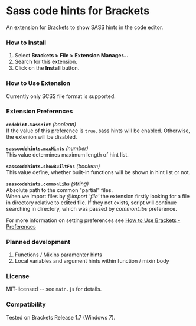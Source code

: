 # Sass code hints for Brackets
An extension for [Brackets](https://github.com/adobe/brackets/) to show SASS hints in the code editor.

### How to Install
1. Select **Brackets > File > Extension Manager...**
2. Search for this extension.
3. Click on the **Install** button.

### How to Use Extension
Currently only SCSS file format is supported.

### Extension Preferences

**`codehint.SassHint`** *(boolean)*<br/>
If the value of this preference is `true`, sass hints will be enabled.
Otherwise, the extenion will be disabled.

**`sasscodehints.maxHints`** *(number)*<br/>
This value determines maximum length of hint list.

**`sasscodehints.showBuiltFns`** *(boolean)*<br/>
This value define, whether built-in functions will be shown in hint list or not.

**`sasscodehints.commonLibs`** *(string)*<br/>
Absolute path to the common "partial" files.<br/>
When we import files by *@import 'file'* the extension firstly looking for a file in directory relative to edited file. If they not exists, script will continue searching in directory, which was passed by *commonLibs* preference.

For more information on setting preferences see [How to Use Brackets - Preferences](https://github.com/adobe/brackets/wiki/How-to-Use-Brackets#preferences)

### Planned development

1. Functions / Mixins paramenter hints
2. Local variables and argument hints within function / mixin body

### License
MIT-licensed -- see `main.js` for details.

### Compatibility
Tested on Brackets Release 1.7 (Windows 7).